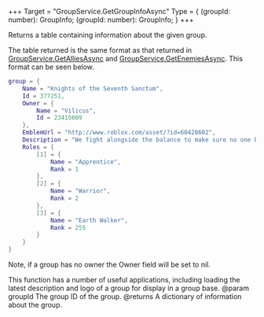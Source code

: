 +++
Target = "GroupService.GetGroupInfoAsync"
Type = { (groupId: number): GroupInfo; (groupId: number): GroupInfo; }
+++

Returns a table containing information about the given group.The table returned is the same format as that returned in [GroupService.GetAlliesAsync](https://developer.roblox.com/api-reference/function/GroupService/GetAlliesAsync) and [GroupService.GetEnemiesAsync](https://developer.roblox.com/api-reference/function/GroupService/GetEnemiesAsync). This format can be seen below.```luagroup = {	Name = "Knights of the Seventh Sanctum",	Id = 377251,	Owner = {		Name = "Vilicus",		Id = 23415609	},	EmblemUrl = "http://www.roblox.com/asset/?id=60428602",	Description = "We fight alongside the balance to make sure no one becomes to powerful",	Roles = {		[1] = {			Name = "Apprentice",			Rank = 1		},		[2] = {			Name = "Warrior",			Rank = 2		},		[3] = {			Name = "Earth Walker",			Rank = 255		}	}}```Note, if a group has no owner the Owner field will be set to nil.This function has a number of useful applications, including loading the latest description and logo of a group for display in a group base.@param groupId The group ID of the group.@returns A dictionary of information about the group.